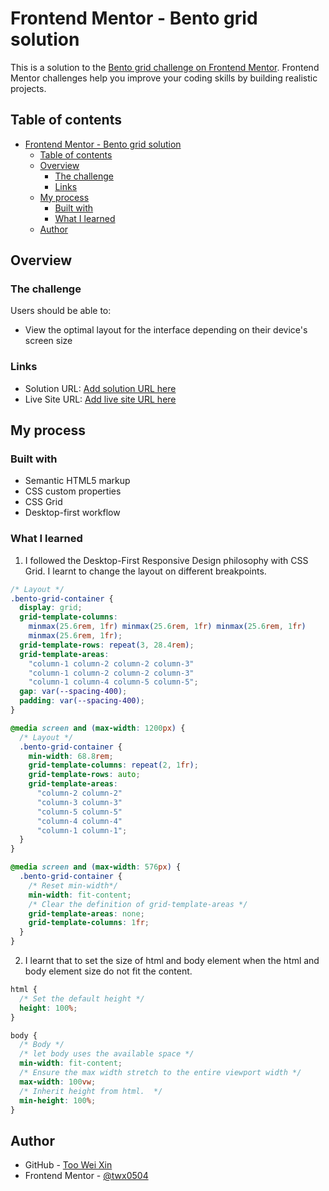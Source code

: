 # Frontend Mentor - Bento grid solution

This is a solution to the [Bento grid challenge on Frontend Mentor](https://www.frontendmentor.io/challenges/bento-grid-RMydElrlOj). Frontend Mentor challenges help you improve your coding skills by building realistic projects. 

## Table of contents

- [Frontend Mentor - Bento grid solution](#frontend-mentor---bento-grid-solution)
  - [Table of contents](#table-of-contents)
  - [Overview](#overview)
    - [The challenge](#the-challenge)
    - [Links](#links)
  - [My process](#my-process)
    - [Built with](#built-with)
    - [What I learned](#what-i-learned)
  - [Author](#author)


## Overview

### The challenge

Users should be able to:

- View the optimal layout for the interface depending on their device's screen size

### Links

- Solution URL: [Add solution URL here](https://your-solution-url.com)
- Live Site URL: [Add live site URL here](https://your-live-site-url.com)

## My process

### Built with

- Semantic HTML5 markup
- CSS custom properties
- CSS Grid
- Desktop-first workflow

### What I learned
1. I followed the Desktop-First Responsive Design philosophy with CSS Grid. I learnt to change the layout on different breakpoints.
```css 
/* Layout */
.bento-grid-container {
  display: grid;
  grid-template-columns:
    minmax(25.6rem, 1fr) minmax(25.6rem, 1fr) minmax(25.6rem, 1fr)
    minmax(25.6rem, 1fr);
  grid-template-rows: repeat(3, 28.4rem);
  grid-template-areas:
    "column-1 column-2 column-2 column-3"
    "column-1 column-2 column-2 column-3"
    "column-1 column-4 column-5 column-5";
  gap: var(--spacing-400);
  padding: var(--spacing-400);
}

@media screen and (max-width: 1200px) { 
  /* Layout */
  .bento-grid-container {
    min-width: 68.8rem;
    grid-template-columns: repeat(2, 1fr);
    grid-template-rows: auto;
    grid-template-areas:
      "column-2 column-2"
      "column-3 column-3"
      "column-5 column-5"
      "column-4 column-4"
      "column-1 column-1";
  }
}

@media screen and (max-width: 576px) { 
  .bento-grid-container {
    /* Reset min-width*/
    min-width: fit-content;
    /* Clear the definition of grid-template-areas */
    grid-template-areas: none;
    grid-template-columns: 1fr;
  }
}
```
2. I learnt that to set the size of html and body element when the html and body element size do not fit the content.
```css
html {
  /* Set the default height */
  height: 100%;
}

body {
  /* Body */
  /* let body uses the available space */
  min-width: fit-content;
  /* Ensure the max width stretch to the entire viewport width */
  max-width: 100vw;
  /* Inherit height from html.  */
  min-height: 100%;
}
```

## Author

- GitHub - [Too Wei Xin](https://github.com/twx0504)
- Frontend Mentor - [@twx0504](https://www.frontendmentor.io/profile/twx0504)